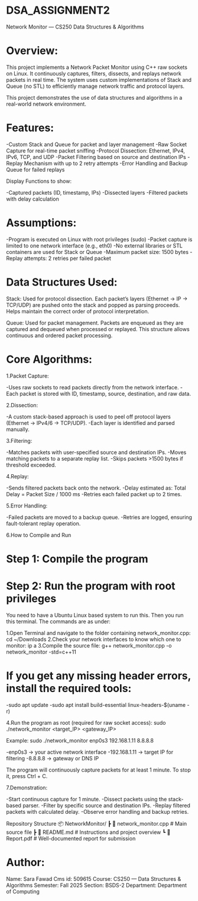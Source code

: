 # DSA_ASSIGNMENT2

Network Monitor — CS250 Data Structures & Algorithms
 # Overview:
This project implements a Network Packet Monitor using C++ raw sockets on Linux.
It continuously captures, filters, dissects, and replays network packets in real time.
The system uses custom implementations of Stack and Queue (no STL) to efficiently manage network traffic and protocol layers.

This project demonstrates the use of data structures and algorithms in a real-world network environment.

# Features:
-Custom Stack and Queue for packet and layer management
-Raw Socket Capture for real-time packet sniffing
-Protocol Dissection: Ethernet, IPv4, IPv6, TCP, and UDP
-Packet Filtering based on source and destination IPs
-Replay Mechanism with up to 2 retry attempts
-Error Handling and Backup Queue for failed replays

Display Functions to show:

-Captured packets (ID, timestamp, IPs)
-Dissected layers
-Filtered packets with delay calculation

# Assumptions:

-Program is executed on Linux with root privileges (sudo)
-Packet capture is limited to one network interface (e.g., eth0)
-No external libraries or STL containers are used for Stack or Queue
-Maximum packet size: 1500 bytes
-Replay attempts: 2 retries per failed packet

# Data Structures Used:

Stack:
Used for protocol dissection.
Each packet’s layers (Ethernet → IP → TCP/UDP) are pushed onto the stack and popped as parsing proceeds.
Helps maintain the correct order of protocol interpretation.

Queue:
Used for packet management.
Packets are enqueued as they are captured and dequeued when processed or replayed.
This structure allows continuous and ordered packet processing.

# Core Algorithms:

1.Packet Capture:

-Uses raw sockets to read packets directly from the network interface.
-Each packet is stored with ID, timestamp, source, destination, and raw data.

2.Dissection:

-A custom stack-based approach is used to peel off protocol layers (Ethernet → IPv4/6 → TCP/UDP).
-Each layer is identified and parsed manually.

3.Filtering:

-Matches packets with user-specified source and destination IPs.
-Moves matching packets to a separate replay list.
-Skips packets >1500 bytes if threshold exceeded.

4.Replay:

-Sends filtered packets back onto the network.
-Delay estimated as: Total Delay = Packet Size / 1000 ms
-Retries each failed packet up to 2 times.

5.Error Handling:

-Failed packets are moved to a backup queue.
-Retries are logged, ensuring fault-tolerant replay operation.

6.How to Compile and Run
# Step 1: Compile the program
# Step 2: Run the program with root privileges

You need to have a Ubuntu Linux based system to run this.
Then you run this terminal.
The commands are as under:

1.Open Terminal and navigate to the folder containing network_monitor.cpp:
    cd ~/Downloads
2.Check your network interfaces to know which one to monitor:
   ip a
3.Compile the source file:
   g++ network_monitor.cpp -o network_monitor -std=c++11

# If you get any missing header errors, install the required tools:
-sudo apt update
-sudo apt install build-essential linux-headers-$(uname -r)

4.Run the program as root (required for raw socket access):
   sudo ./network_monitor <interface> <target_IP> <gateway_IP>


Example:
sudo ./network_monitor enp0s3 192.168.1.11 8.8.8.8

-enp0s3 → your active network interface
-192.168.1.11 → target IP for filtering
-8.8.8.8 → gateway or DNS IP

The program will continuously capture packets for at least 1 minute.
To stop it, press Ctrl + C.

 7.Demonstration:

-Start continuous capture for 1 minute.
-Dissect packets using the stack-based parser.
-Filter by specific source and destination IPs.
-Replay filtered packets with calculated delay.
-Observe error handling and backup retries.

Repository Structure
📦 NetworkMonitor/
 ┣ 📄 network_monitor.cpp   # Main source file
 ┣ 📄 README.md             # Instructions and project overview
 ┗ 📄 Report.pdf            # Well-documented report for submission

 # Author:
Name: Sara Fawad
Cms id: 509615
Course: CS250 — Data Structures & Algorithms
Semester: Fall 2025
Section: BSDS-2
Department: Department of Computing

